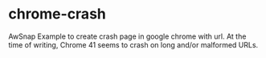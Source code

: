 # chrome-crash
AwSnap Example to create crash page in google chrome with url.
At the time of writing, Chrome 41 seems to crash on long and/or malformed URLs.
